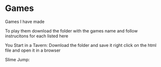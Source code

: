 # Games
Games I have made

To play them download the folder with the games name and follow instrucitons for each listed here

You Start in a Tavern:
Download the folder and save it 
right click on the html file and open it in a browser


Slime Jump:
